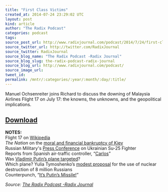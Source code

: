 ```yaml
---
title: "First Class Victims"
created_at: 2014-07-24 23:29:02 UTC
layout: post
kind: article
author: "The Radix Podcast"
categories: podcast
tags: 
source_post_url: http://www.radixjournal.com/podcast/2014/7/24/first-class-victims
source_twitter_url: http://twitter.com/RadixJournal
source_twitter: RadixJournal
source_blog_name: "The Radix Podcast -Radix Journal"
source_blog_slug: the-radix-podcast-radix-journal
source_blog_url: http://www.radixjournal.com/podcast/
source_image_url: 
tweet_id:
permalink: /mntr/:categories/:year/:month/:day/:title/
---
```

<p>Manuel Ochsenreiter joins Richard to discuss the downing of Malaysia Airlines Flight 17 on July 17: the knowns, the unknowns, and the geopolitical implications.     </p>



<h2><a href="https://soundcloud.com/radixjournal/first-class-victims">Download</a></h2><p><strong>NOTES:</strong> <br>
Flight 17  on <a href="http://en.wikipedia.org/wiki/Malaysia_Airlines_Flight_17">Wikipedia</a> <br>
<em>The Nation</em> on the <a href="http://www.thenation.com/article/180466/silence-american-hawks-about-kievs-atrocities#">moral and financial bankruptcy of Kiev</a> <br>
Russian Military's <a href="http://rt.com/news/174412-malaysia-plane-russia-ukraine/">Press Conference</a> on Ukrainian Su-25 Fighter <br>
Reports from Spanish air-traffic controller, “<a href="http://slavyangrad.wordpress.com/2014/07/18/spanish-air-controller-kiev-borispol-airport-ukraine-military-shot-down-boeing-mh17/">Carlos</a>” <br>
Was <a href="http://rt.com/news/173672-malaysia-plane-crash-putin/">Vladimir Putin’s plane targeted</a>? <br>
Which plane? 
Yulia Tymoshenko’s <a href="http://www.zerohedge.com/news/2014-03-24/ukraine-leader-new-leaked-recording-8-million-russians-ukraine-must-be-killed-nuclea">modest proposal</a> for the use of nuclear destruction of 8 million Russians <br>
Counterpunch, “<a href="http://www.counterpunch.org/2014/07/22/its-putins-missile/">It’s Putin’s Missile!</a>”    </p><div class="">
    <i>Source: <a href="http://www.radixjournal.com/podcast/">The Radix Podcast -Radix Journal</a></i>
</div>
